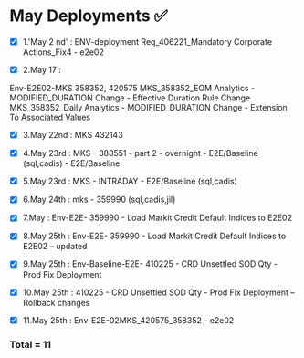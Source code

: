 # May Deployments :white_check_mark:

- [x] 1.'May 2 nd' : ENV-deployment Req_406221_Mandatory Corporate Actions_Fix4 - e2e02

- [x] 2.May 17 : 

Env-E2E02-MKS 358352, 420575
MKS_358352_EOM Analytics - MODIFIED_DURATION Change - Effective Duration Rule Change
MKS_358352_Daily Analytics - MODIFIED_DURATION Change - Extension To Associated Values


- [x] 3.May 22nd : MKS 432143 

- [x] 4.May 23rd : MKS - 388551 - part 2 - overnight - E2E/Baseline (sql,cadis) - E2E/Baseline

- [x] 5.May 23rd : MKS - INTRADAY - E2E/Baseline (sql,cadis)

- [x] 6.May 24th : mks - 359990  (sql,cadis,jil)

- [x] 7.May : Env-E2E- 359990 - Load Markit Credit Default Indices to E2E02       


- [x] 8.May 25th : Env-E2E- 359990 - Load Markit Credit Default Indices to E2E02 – updated 

- [x] 9.May 25th : Env-Baseline-E2E- 410225 - CRD Unsettled SOD Qty - Prod Fix Deployment   

- [x] 10.May 25th : 410225 - CRD Unsettled SOD Qty - Prod Fix Deployment – Rollback changes  

- [x] 11.May 25th : Env-E2E-02MKS_420575_358352 - e2e02  

### Total = 11
